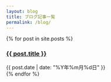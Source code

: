 ```yaml
---
layout: blog
title: ブログ記事一覧
permalink: /blog/
---
```


<div class="post-list">
  {% for post in site.posts %}
    <div class="post-item">
      <h3>
        <a href="{{ site.baseurl }}/blog/{{ post.date | date: '%Y/%m/%d' }}/website-creation">{{ post.title }}</a>
      </h3>
      <span class="post-date">{{ post.date | date: "%Y年%m月%d日" }}</span>
    </div>
  {% endfor %}
</div> 
